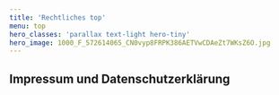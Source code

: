 ```yaml
---
title: 'Rechtliches top'
menu: top
hero_classes: 'parallax text-light hero-tiny'
hero_image: 1000_F_572614065_CN0vyp8FRPK386AETVwCDAeZt7WKsZ6O.jpg
---
```


## Impressum und Datenschutzerklärung